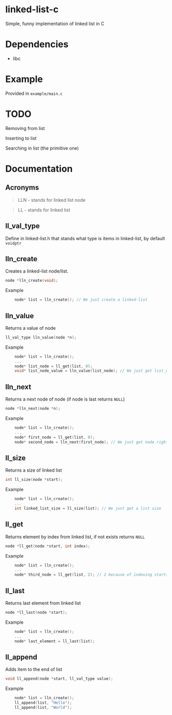 # linked-list-c

Simple, funny implementation of linked list in C

# Dependencies
- libc

# Example
Provided in `example/main.c`

# TODO
Removing from list

Inserting to list

Searching in list (the primitive one)

# Documentation
## Acronyms
> LLN - stands for linked list node

> LL - stands for linked list

## ll_val_type
Define in linked-list.h that stands what type is items in linked-list, by default `voidptr`

## lln_create
Creates a linked-list node/list.

```c
node *lln_create(void);
```

Example
```c
    node* list = lln_create(); // We just create a linked-list
```

## lln_value
Returns a value of node

```c
ll_val_type lln_value(node *n);
```

Example
```c
    node* list = lln_create();
    ...
    node* list_node = ll_get(list, 0);
    void* list_node_value = lln_value(list_node); // We just get list_node value
```

## lln_next
Returns a next node of node (if node is last returns `NULL`)

```c
node *lln_next(node *n);
```

Example
```c
    node* list = lln_create();
    ...
    node* first_node = ll_get(list, 0);
    node* second_node = lln_next(first_node); // We just get node right after first_node
```

## ll_size
Returns a size of linked list

```c
int ll_size(node *start);
```

Example
```c
    node* list = lln_create();
    ...
    int linked_list_size = ll_size(list); // We just get a list size
```

## ll_get
Returns element by index from linked list, if not exists returns `NULL`

```c
node *ll_get(node *start, int index);
```

Example

```c
    node* list = lln_create();
    ...
    node* third_node = ll_get(list, 2); // 2 because of indexing starts from 0
```

## ll_last
Returns last element from linked list 

```c
node *ll_last(node *start);
```

Example
```c
    node* list = lln_create();
    ...
    node* last_element = ll_last(list);
```

## ll_append
Adds item to the end of list

```c
void ll_append(node *start, ll_val_type value);
```

Example
```c
    node* list = lln_create();
    ll_append(list, "Hello");
    ll_append(list, "World");
```
